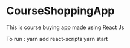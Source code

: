 # CourseShoppingApp
This is course buying app made using React Js


To run : 
yarn add react-scripts
yarn start 
